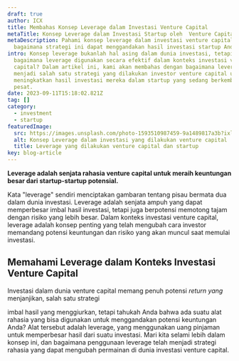 ```yaml
---
draft: true
author: ICX
title: Membahas Konsep Leverage dalam Investasi Venture Capital
metaTitle: Konsep Leverage dalam Investasi Startup oleh  Venture Capital
metaDescription: Pahami konsep leverage dalam investasi venture capital dan
  bagaimana strategi ini dapat menggandakan hasil investasi startup Anda.
intro: Konsep leverage bukanlah hal asing dalam dunia investasi, tetapi
  bagaimana leverage digunakan secara efektif dalam konteks investasi venture
  capital? Dalam artikel ini, kami akan membahas dengan bagaimana leverage dapat
  menjadi salah satu strategi yang dilakukan investor venture capital untuk
  meningkatkan hasil investasi mereka dalam startup yang sedang berkembang
  pesat.
date: 2023-09-11T15:18:02.821Z
tag: []
category:
  - investment
  - startup
featuredImage:
  src: https://images.unsplash.com/photo-1593510987459-9a1489817a3b?ixlib=rb-4.0.3&ixid=M3wxMjA3fDB8MHxzZWFyY2h8MTJ8fGNhcGl0YWx8ZW58MHx8MHx8fDA%3D&auto=format&fit=crop&w=400&q=60
  alt: Konsep Leverage dalam investasi yang dilakukan venture capital
  title: Leverage yang dilakukan venture capital dan startup
key: blog-article
---
```

**Leverage adalah senjata rahasia venture capital untuk meraih keuntungan besar dari startup-startup potensial.** 

Kata "leverage" sendiri menciptakan gambaran tentang pisau bermata dua dalam dunia investasi. Leverage adalah senjata ampuh yang dapat memperbesar imbal hasil investasi, tetapi juga berpotensi memotong tajam dengan risiko yang lebih besar. Dalam konteks investasi venture capital, leverage adalah konsep penting yang telah mengubah cara investor memandang potensi keuntungan dan risiko yang akan muncul saat memulai investasi. 

## Memahami Leverage dalam Konteks Investasi Venture Capital

Investasi dalam dunia venture capital memang penuh potensi *return yang* menjanjikan, salah satu strategi 

imbal hasil yang menggiurkan, tetapi tahukah Anda bahwa ada suatu alat rahasia yang bisa digunakan untuk menggandakan potensi keuntungan Anda? Alat tersebut adalah leverage, yang menggunakan uang pinjaman untuk memperbesar hasil dari suatu investasi. Mari kita selami lebih dalam konsep ini, dan bagaimana penggunaan leverage telah menjadi strategi rahasia yang dapat mengubah permainan di dunia investasi venture capital.